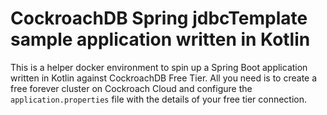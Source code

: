 # CockroachDB Spring jdbcTemplate sample application written in Kotlin

This is a helper docker environment to spin up a Spring Boot application written in Kotlin against CockroachDB Free Tier. All you need is to create a free forever cluster on Cockroach Cloud and configure the `application.properties` file with the details of your free tier connection.
